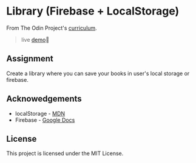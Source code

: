 # Library (Firebase + LocalStorage)

From The Odin Project's [curriculum](https://www.theodinproject.com/courses/javascript/lessons/library).
> live [demo](https://angeladlr-library.netlify.app/):penguin:

## Assignment

Create a library where you can save your books in user's local storage or firebase. 

## Acknowedgements

* localStorage - [MDN](https://developer.mozilla.org/en-US/docs/Web/API/Web_Storage_API/Using_the_Web_Storage_API)
* Firebase - [Google Docs](https://firebase.google.com/docs/?authuser=0)

## License

This project is licensed under the MIT License.
